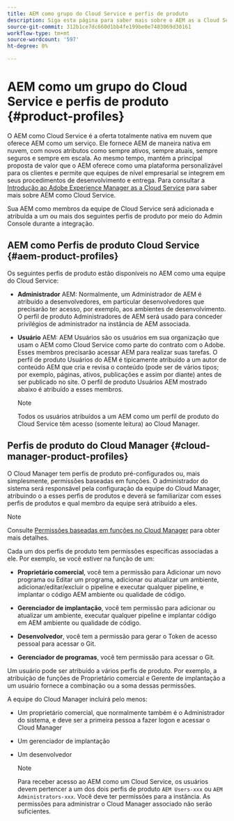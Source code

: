 ```yaml
---
title: AEM como grupo do Cloud Service e perfis de produto
description: Siga esta página para saber mais sobre o AEM as a Cloud Service Team e Product Profiles.
source-git-commit: 312b1ce7dc660d1bb4fe199be0e7403069d30161
workflow-type: tm+mt
source-wordcount: '597'
ht-degree: 0%

---
```



# AEM como um grupo do Cloud Service e perfis de produto {#product-profiles}

O AEM como Cloud Service é a oferta totalmente nativa em nuvem que oferece AEM como um serviço. Ele fornece AEM de maneira nativa em nuvem, com novos atributos como sempre ativos, sempre atuais, sempre seguros e sempre em escala. Ao mesmo tempo, mantém a principal proposta de valor que o AEM oferece como uma plataforma personalizável para os clientes e permite que equipes de nível empresarial se integrem em seus procedimentos de desenvolvimento e entrega. Para consultar a [Introdução ao Adobe Experience Manager as a Cloud Service](https://experienceleague.adobe.com/docs/experience-manager-cloud-service/overview/introduction.html?lang=en) para saber mais sobre AEM como Cloud Service.

Sua AEM como membros da equipe de Cloud Service será adicionada e atribuída a um ou mais dos seguintes perfis de produto por meio do Admin Console durante a integração.


## AEM como Perfis de produto Cloud Service {#aem-product-profiles}

Os seguintes perfis de produto estão disponíveis no AEM como uma equipe do Cloud Service:

* **Administrador** AEM: Normalmente, um Administrador de AEM é atribuído a desenvolvedores, em particular desenvolvedores que precisarão ter acesso, por exemplo, aos ambientes de desenvolvimento. O perfil de produto Administradores de AEM será usado para conceder privilégios de administrador na instância de AEM associada.

* **Usuário** AEM: AEM Usuários são os usuários em sua organização que usam o AEM como Cloud Service como parte do contrato com o Adobe. Esses membros precisarão acessar AEM para realizar suas tarefas. O perfil de produto Usuários do AEM é tipicamente atribuído a um autor de conteúdo AEM que cria e revisa o conteúdo (pode ser de vários tipos; por exemplo, páginas, ativos, publicações e assim por diante) antes de ser publicado no site. O perfil de produto Usuários AEM mostrado abaixo é atribuído a esses membros.

   >[!NOTE]
   >Todos os usuários atribuídos a um AEM como um perfil de produto do Cloud Service têm acesso (somente leitura) ao Cloud Manager.

## Perfis de produto do Cloud Manager {#cloud-manager-product-profiles}

O Cloud Manager tem perfis de produto pré-configurados ou, mais simplesmente, permissões baseadas em funções. O administrador do sistema será responsável pela configuração da equipe do Cloud Manager, atribuindo o a esses perfis de produtos e deverá se familiarizar com esses perfis de produtos e qual membro da equipe será atribuído a eles.
>[!NOTE]
>Consulte [Permissões baseadas em funções no Cloud Manager](/help/onboarding/what-is-required/user-roles-permissions.md) para obter mais detalhes.

Cada um dos perfis de produto tem permissões específicas associadas a ele. Por exemplo, se você estiver na função de um:

* **Proprietário comercial**, você tem a permissão para Adicionar um novo programa ou Editar um programa, adicionar ou atualizar um ambiente, adicionar/editar/excluir o pipeline e executar qualquer pipeline, e implantar o código AEM ambiente ou qualidade de código.

* **Gerenciador de implantação**, você tem permissão para adicionar ou atualizar um ambiente, executar qualquer pipeline e implantar código em AEM ambiente ou qualidade de código.

* **Desenvolvedor**, você tem a permissão para gerar o Token de acesso pessoal para acessar o Git.

* **Gerenciador de programas**, você tem permissão para acessar o Git.

Um usuário pode ser atribuído a vários perfis de produto. Por exemplo, a atribuição de funções de Proprietário comercial e Gerente de implantação a um usuário fornece a combinação ou a soma dessas permissões.

A equipe do Cloud Manager incluirá pelo menos:

* Um proprietário comercial, que normalmente também é o Administrador do sistema, e deve ser a primeira pessoa a fazer logon e acessar o Cloud Manager
* Um gerenciador de implantação
* Um desenvolvedor

   >[!NOTE]
   >Para receber acesso ao AEM como um Cloud Service, os usuários devem pertencer a um dos dois perfis de produto `AEM Users-xxx` ou `AEM Administrators-xxx`. Você deve ter permissões para a instância. As permissões para administrar o Cloud Manager associado não serão suficientes.